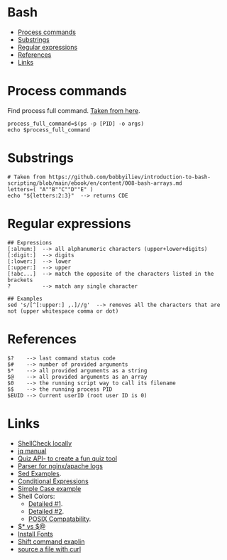 Bash
===========

<!--ts-->
  * [Process commands](#process-commands)
  * [Substrings](#substrings)
  * [Regular expressions](#regular-expressions)
  * [References](#references)
  * [Links](#links)
<!--te-->

Process commands
====
Find process full command. [Taken from here](https://unix.stackexchange.com/questions/163145/how-to-get-whole-command-line-from-a-process).
```
process_full_command=$(ps -p [PID] -o args)
echo $process_full_command
```

Substrings
====
```
# Taken from https://github.com/bobbyiliev/introduction-to-bash-scripting/blob/main/ebook/en/content/008-bash-arrays.md
letters=( "A""B""C""D""E" ) 
echo "${letters:2:3}"  --> returns CDE
```

Regular expressions
===
```
## Expressions
[:alnum:]  --> all alphanumeric characters (upper+lower+digits)
[:digit:]  --> digits
[:lower:]  --> lower
[:upper:]  --> upper
[!abc...]  --> match the opposite of the characters listed in the brackets 
?          --> match any single character
```
```
## Examples
sed 's/[^[:upper:] ,.]//g'  --> removes all the characters that are not (upper whitespace comma or dot)
```

References
===
```
$?    --> last command status code
$#    --> number of provided arguments
$*    --> all provided arguments as a string
$@    --> all provided arguments as an array
$0    --> the running script way to call its filename
$$    --> the running process PID
$EUID --> Current userID (root user ID is 0)
```

Links
====
* [ShellCheck locally](https://github.com/koalaman/shellcheck)
* [jq manual](https://stedolan.github.io/jq/manual/)
* [Quiz API- to create a fun quiz tool](https://quizapi.io/docs/1.0/overview)
* [Parser for nginx/apache logs](https://github.com/bobbyiliev/introduction-to-bash-scripting/blob/main/ebook/en/content/020-nginx-and-apache-log-parser.md)
* [Sed Examples](https://linuxhint.com/50_sed_command_examples/#s43).
* [Conditional Expressions](https://github.com/bobbyiliev/introduction-to-bash-scripting/blob/main/ebook/en/content/009-bash-conditional-expressions.md)
* [Simple Case example](https://github.com/bobbyiliev/introduction-to-bash-scripting/blob/main/ebook/en/content/010-bash-conditionals.md#switch-case-statements)
* Shell Colors:
  * [Detailed #1](https://stackoverflow.com/questions/5947742/how-to-change-the-output-color-of-echo-in-linux).
  * [Detailed #2](https://unix.stackexchange.com/questions/148/colorizing-your-terminal-and-shell-environment).
  * [POSIX Compatability](https://unix.stackexchange.com/questions/461071/color-codes-for-echo-dont-work-when-running-a-script-over-ssh).
* [$* vs $@](https://unix.stackexchange.com/questions/41571/what-is-the-difference-between-and#94135)
* [Install Fonts](https://www.linuxhowto.net/install-nerd-fonts-to-add-glyphs-in-your-code-on-linux/)
* [Shift command exaplin](https://www.geeksforgeeks.org/shift-command-in-linux-with-examples/)
* [source a file with curl](https://stackoverflow.com/questions/10520605/bashs-source-command-not-working-with-a-file-curld-from-internet)